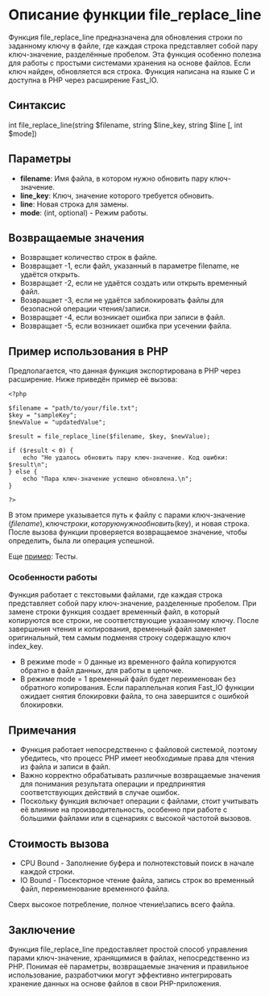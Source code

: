 # Описание функции file_replace_line

Функция file_replace_line предназначена для обновления строки по заданному ключу в файле, где каждая строка представляет собой пару ключ-значение, разделённые пробелом. 
Эта функция особенно полезна для работы с простыми системами хранения на основе файлов. 
Если ключ найден, обновляется вся строка. Функция написана на языке C и доступна в PHP через расширение Fast_IO.


## Синтаксис

int file_replace_line(string $filename, string $line_key, string $line [, int $mode])

## Параметры

- **filename**: Имя файла, в котором нужно обновить пару ключ-значение.
- **line_key**: Ключ, значение которого требуется обновить.
- **line**: Новая строка для замены.
- **mode**: (int, optional) - Режим работы.


## Возвращаемые значения

- Возвращает количество строк в файле.
- Возвращает -1, если файл, указанный в параметре filename, не удаётся открыть.
- Возвращает -2, если не удаётся создать или открыть временный файл.
- Возвращает -3, если не удаётся заблокировать файлы для безопасной операции чтения/записи.
- Возвращает -4, если возникает ошибка при записи в файл.
- Возвращает -5, если возникает ошибка при усечении файла.


## Пример использования в PHP

Предполагается, что данная функция экспортирована в PHP через расширение. Ниже приведён пример её вызова:
```
<?php

$filename = "path/to/your/file.txt";
$key = "sampleKey";
$newValue = "updatedValue";

$result = file_replace_line($filename, $key, $newValue);

if ($result < 0) {
    echo "Не удалось обновить пару ключ-значение. Код ошибки: $result\n";
} else {
    echo "Пара ключ-значение успешно обновлена.\n";
}

?>
```

В этом примере указывается путь к файлу с парами ключ-значение ($filename), ключ строки, которую нужно обновить ($key), и новая строка. После вызова функции проверяется возвращаемое значение, чтобы определить, была ли операция успешной.

Еще [пример](/test/readme.md): Тесты.


### Особенности работы

Функция работает с текстовыми файлами, где каждая строка представляет собой пару ключ-значение, разделенные пробелом. При замене строки функция создает временный файл, в который копируются все строки, не соответствующие указанному ключу. После завершения чтения и копирования, временный файл заменяет оригинальный, тем самым подменяя строку содержащую ключ index_key.

- В режиме mode = 0 данные из временного файла копируются обратно в файл данных, для работы в цепочке.
- В режиме mode = 1 временный файл будет переименован без обратного копирования. Если параллельная копия Fast_IO функции ожидает снятия блокировки файла, то она завершится с ошибкой блокировки.


## Примечания

- Функция работает непосредственно с файловой системой, поэтому убедитесь, что процесс PHP имеет необходимые права для чтения из файла и записи в файл.
- Важно корректно обрабатывать различные возвращаемые значения для понимания результата операции и предпринятия соответствующих действий в случае ошибок.
- Поскольку функция включает операции с файлами, стоит учитывать её влияние на производительность, особенно при работе с большими файлами или в сценариях с высокой частотой вызовов.

## Стоимость вызова

- CPU Bound - Заполнение буфера и полнотекстовый поиск в начале каждой строки.
- IO Bound - Посекторное чтение файла, запись строк во временный файл, переименование временного файла.

Сверх высокое потребление, полное чтение\запись всего файла.

## Заключение

Функция file_replace_line предоставляет простой способ управления парами ключ-значение, хранящимися в файлах, непосредственно из PHP. Понимая её параметры, возвращаемые значения и правильное использование, разработчики могут эффективно интегрировать хранение данных на основе файлов в свои PHP-приложения.
